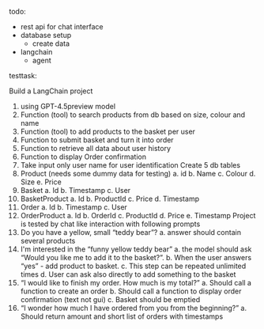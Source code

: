 

todo:

- rest api for chat interface
- database setup
  - create data
- langchain
   - agent



testtask:

Build a LangChain project
1. using GPT-4.5preview model
2. Function (tool) to search products from db based on size, colour and name
3. Function (tool) to add products to the basket per user
4. Function to submit basket and turn it into order
5. Function to retrieve all data about user history
6. Function to display Order confirmation
7. Take input only user name for user identification
Create 5 db tables
1. Product (needs some dummy data for testing) a. id
b. Name c. Colour d. Size e. Price
2. Basket a. Id
b. Timestamp
c. User
3. BasketProduct
a. Id
b. ProductId c. Price
d. Timestamp
4. Order
a. Id
b. Timestamp c. User
5. OrderProduct a. Id
b. OrderId
c. ProductId d. Price
e. Timestamp
Project is tested by chat like interaction with following prompts
1. Do you have a yellow, small “teddy bear”?
a. answer should contain several products
2. I'm interested in the “funny yellow teddy bear”
a. the model should ask “Would you like me to add it to the basket?”.
b. When the user answers “yes” - add product to basket.
c. This step can be repeated unlimited times
d. User can ask also directly to add something to the basket
3. “I would like to finish my order. How much is my total?”
a. Should call a function to create an order
b. Should call a function to display order confirmation (text not gui)
c. Basket should be emptied
4. “I wonder how much I have ordered from you from the beginning?”
a. Should return amount and short list of orders with timestamps